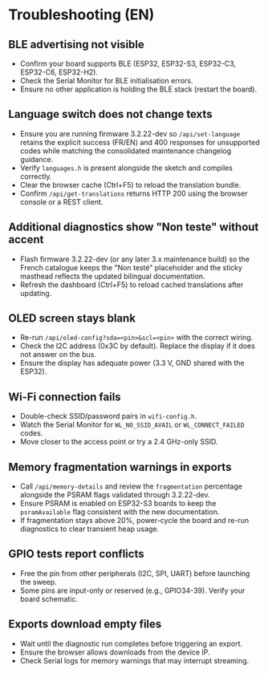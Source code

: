 # Troubleshooting (EN)

## BLE advertising not visible
- Confirm your board supports BLE (ESP32, ESP32-S3, ESP32-C3, ESP32-C6, ESP32-H2).
- Check the Serial Monitor for BLE initialisation errors.
- Ensure no other application is holding the BLE stack (restart the board).

## Language switch does not change texts
- Ensure you are running firmware 3.2.22-dev so `/api/set-language` retains the explicit success (FR/EN) and 400 responses for unsupported codes while matching the consolidated maintenance changelog guidance.
- Verify `languages.h` is present alongside the sketch and compiles correctly.
- Clear the browser cache (Ctrl+F5) to reload the translation bundle.
- Confirm `/api/get-translations` returns HTTP 200 using the browser console or a REST client.

## Additional diagnostics show "Non teste" without accent
- Flash firmware 3.2.22-dev (or any later 3.x maintenance build) so the French catalogue keeps the "Non testé" placeholder and the sticky masthead reflects the updated bilingual documentation.
- Refresh the dashboard (Ctrl+F5) to reload cached translations after updating.

## OLED screen stays blank
- Re-run `/api/oled-config?sda=<pin>&scl=<pin>` with the correct wiring.
- Check the I2C address (0x3C by default). Replace the display if it does not answer on the bus.
- Ensure the display has adequate power (3.3 V, GND shared with the ESP32).

## Wi-Fi connection fails
- Double-check SSID/password pairs in `wifi-config.h`.
- Watch the Serial Monitor for `WL_NO_SSID_AVAIL` or `WL_CONNECT_FAILED` codes.
- Move closer to the access point or try a 2.4 GHz-only SSID.

## Memory fragmentation warnings in exports
- Call `/api/memory-details` and review the `fragmentation` percentage alongside the PSRAM flags validated through 3.2.22-dev.
- Ensure PSRAM is enabled on ESP32-S3 boards to keep the `psramAvailable` flag consistent with the new documentation.
- If fragmentation stays above 20%, power-cycle the board and re-run diagnostics to clear transient heap usage.

## GPIO tests report conflicts
- Free the pin from other peripherals (I2C, SPI, UART) before launching the sweep.
- Some pins are input-only or reserved (e.g., GPIO34-39). Verify your board schematic.

## Exports download empty files
- Wait until the diagnostic run completes before triggering an export.
- Ensure the browser allows downloads from the device IP.
- Check Serial logs for memory warnings that may interrupt streaming.
